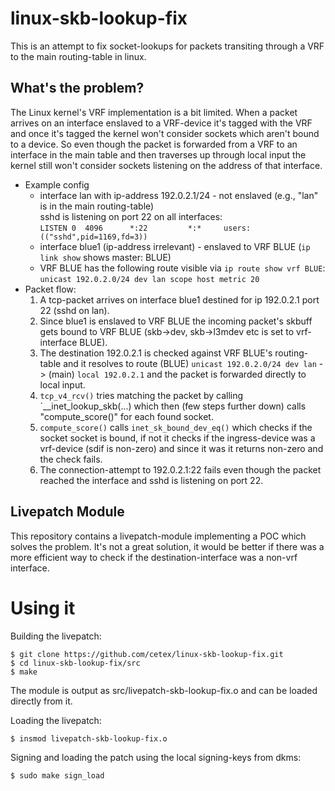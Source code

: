 # linux-skb-lookup-fix
This is an attempt to fix socket-lookups for packets transiting through a VRF to the main routing-table in linux.

## What's the problem?

The Linux kernel's VRF implementation is a bit limited. When a packet arrives on an interface enslaved to a VRF-device it's tagged with the VRF and once it's tagged the kernel won't consider sockets which aren't bound to a device.
So even though the packet is forwarded from a VRF to an interface in the main table and then traverses up through local input the kernel still won't consider sockets listening on the address of that interface. 

* Example config
  * interface lan with ip-address 192.0.2.1/24 - not enslaved (e.g., "lan" is in the main routing-table)  
    sshd is listening on port 22 on all interfaces:  
    `LISTEN 0  4096      *:22         *:*     users:(("sshd",pid=1169,fd=3))`
  * interface blue1 (ip-address irrelevant) - enslaved to VRF BLUE (`ip link show` shows master: BLUE)
  * VRF BLUE has the following route visible via `ip route show vrf BLUE`:  
      `unicast 192.0.2.0/24 dev lan scope host metric 20`
* Packet flow:
  1. A tcp-packet arrives on interface blue1 destined for ip 192.0.2.1 port 22 (sshd on lan).
  2. Since blue1 is enslaved to VRF BLUE the incoming packet's skbuff gets bound to VRF BLUE (skb-\>dev, skb-\>l3mdev etc is set to vrf-interface BLUE).
  3. The destination 192.0.2.1 is checked against VRF BLUE's routing-table and it resolves to route (BLUE) `unicast 192.0.2.0/24 dev lan` -> (main) `local 192.0.2.1` and the packet is forwarded directly to local input.
  4. `tcp_v4_rcv()` tries matching the packet by calling `__inet_lookup_skb(...) which then (few steps further down) calls "compute_score()" for each found socket.
  5. `compute_score()` calls `inet_sk_bound_dev_eq()` which checks if the socket socket is bound, if not it checks if the ingress-device was a vrf-device (sdif is non-zero) and since it was it returns non-zero and the check fails.
  6. The connection-attempt to 192.0.2.1:22 fails even though the packet reached the interface and sshd is listening on port 22. 


## Livepatch Module
This repository contains a livepatch-module implementing a POC which solves the problem.
It's not a great solution, it would be better if there was a more efficient way to check if the destination-interface was a non-vrf interface.

# Using it

Building the livepatch:
```
$ git clone https://github.com/cetex/linux-skb-lookup-fix.git
$ cd linux-skb-lookup-fix/src
$ make
```
The module is output as src/livepatch-skb-lookup-fix.o and can be loaded directly from it.

Loading the livepatch:
```
$ insmod livepatch-skb-lookup-fix.o
```

Signing and loading the patch using the local signing-keys from dkms:
```
$ sudo make sign_load
```
